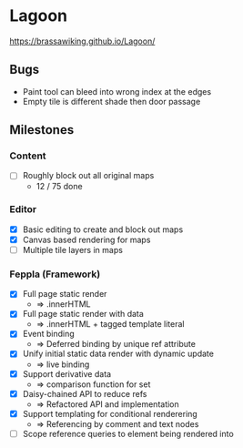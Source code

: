# Lagoon

https://brassawiking.github.io/Lagoon/

## Bugs
- Paint tool can bleed into wrong index at the edges
- Empty tile is different shade then door passage

## Milestones

### Content
- [ ] Roughly block out all original maps 
  - 12 / 75 done

### Editor
- [x] Basic editing to create and block out maps
- [x] Canvas based rendering for maps
- [ ] Multiple tile layers in maps

### Feppla (Framework)
- [x] Full page static render
  - => .innerHTML
- [x] Full page static render with data 
  - => .innerHTML + tagged template literal
- [x] Event binding 
  - => Deferred binding by unique ref attribute
- [x] Unify initial static data render with dynamic update 
  - => live binding
- [x] Support derivative data 
  - => comparison function for set
- [x] Daisy-chained API to reduce refs 
  - => Refactored API and implementation
- [x] Support templating for conditional renderering
  - => Referencing by comment and text nodes
- [ ] Scope reference queries to element being rendered into
